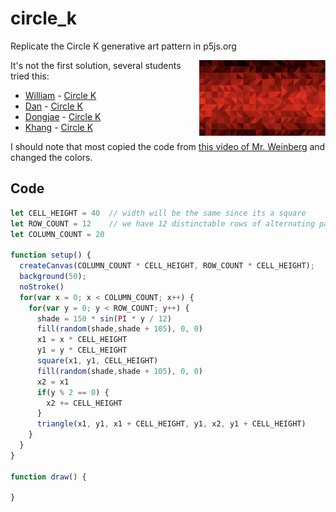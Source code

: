 # circle_k
Replicate the Circle K generative art pattern in p5js.org

<img src="result.png" align="right" width="40%">

It's not the first solution, several students tried this:

- [William]() - [Circle K](https://github.com/IsNotAvaliable/Circle_K_Pattern)
- [Dan](https://github.com/DanDC25) - [Circle K](https://github.com/DanDC25/Circle_K_Generative_Art)
- [Dongjae](https://github.com/dongdongthedingdong) - [Circle K](https://github.com/dongdongthedingdong/Circle-K-Project)
- [Khang](https://github.com/khangpham24) - [Circle K](https://github.com/khangpham24/CircleK_Art_Khang)

I should note that most copied the code from [this video of Mr. Weinberg](https://youtu.be/zwtpcwmTg7Q) and changed the colors.

## Code

``` js
let CELL_HEIGHT = 40  // width will be the same since its a square
let ROW_COUNT = 12    // we have 12 distinctable rows of alternating patterns
let COLUMN_COUNT = 20

function setup() {
  createCanvas(COLUMN_COUNT * CELL_HEIGHT, ROW_COUNT * CELL_HEIGHT);
  background(50);
  noStroke()
  for(var x = 0; x < COLUMN_COUNT; x++) {
    for(var y = 0; y < ROW_COUNT; y++) {
      shade = 150 * sin(PI * y / 12)
      fill(random(shade,shade + 105), 0, 0)
      x1 = x * CELL_HEIGHT
      y1 = y * CELL_HEIGHT
      square(x1, y1, CELL_HEIGHT)
      fill(random(shade,shade + 105), 0, 0)
      x2 = x1
      if(y % 2 == 0) {
        x2 += CELL_HEIGHT
      }
      triangle(x1, y1, x1 + CELL_HEIGHT, y1, x2, y1 + CELL_HEIGHT)
    }
  }
}

function draw() {

}
```
